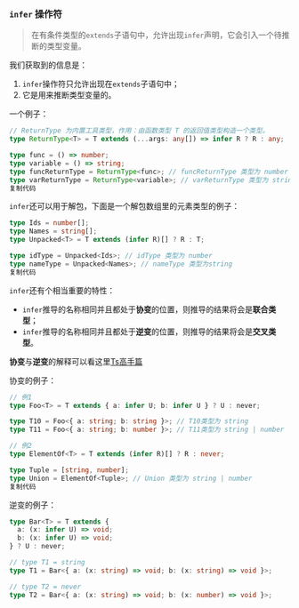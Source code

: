 ### `infer` 操作符

> 在有条件类型的`extends`子语句中，允许出现`infer`声明，它会引入一个待推断的类型变量。

我们获取到的信息是：

1.  `infer`操作符只允许出现在`extends`子语句中；
2.  它是用来推断类型变量的。

一个例子：

```ts
// ReturnType 为内置工具类型，作用：由函数类型 T 的返回值类型构造一个类型。
type ReturnType<T> = T extends (...args: any[]) => infer R ? R : any;

type func = () => number;
type variable = () => string;
type funcReturnType = ReturnType<func>; // funcReturnType 类型为 number
type varReturnType = ReturnType<variable>; // varReturnType 类型为 string
复制代码
```

`infer`还可以用于解包，下面是一个解包数组里的元素类型的例子：

```ts
type Ids = number[];
type Names = string[];
type Unpacked<T> = T extends (infer R)[] ? R : T;

type idType = Unpacked<Ids>; // idType 类型为 number
type nameType = Unpacked<Names>; // nameType 类型为string
复制代码
```

`infer`还有个相当重要的特性：

-   `infer`推导的名称相同并且都处于**协变**的位置，则推导的结果将会是**联合类型**；
-   `infer`推导的名称相同并且都处于**逆变**的位置，则推导的结果将会是**交叉类型**。

**协变**与**逆变**的解释可以看这里[Ts高手篇](https://juejin.cn/post/6994102811218673700#heading-2 "https://juejin.cn/post/6994102811218673700#heading-2")

协变的例子：

```ts
// 例1
type Foo<T> = T extends { a: infer U; b: infer U } ? U : never;

type T10 = Foo<{ a: string; b: string }>; // T10类型为 string
type T11 = Foo<{ a: string; b: number }>; // T11类型为 string | number

// 例2
type ElementOf<T> = T extends (infer R)[] ? R : never;

type Tuple = [string, number];
type Union = ElementOf<Tuple>; // Union 类型为 string | number
复制代码
```

逆变的例子：

```ts
type Bar<T> = T extends {
  a: (x: infer U) => void;
  b: (x: infer U) => void;
} ? U : never;

// type T1 = string
type T1 = Bar<{ a: (x: string) => void; b: (x: string) => void }>;

// type T2 = never
type T2 = Bar<{ a: (x: string) => void; b: (x: number) => void }>;
```

  
